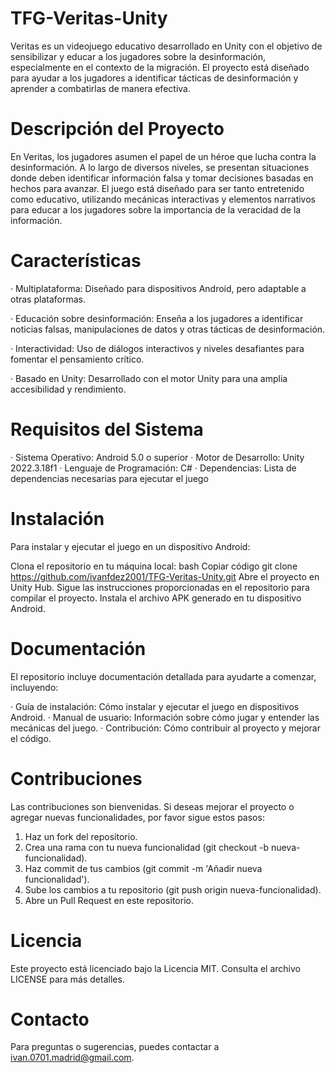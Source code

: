 # TFG-Veritas-Unity

Veritas es un videojuego educativo desarrollado en Unity con el objetivo de sensibilizar y educar a los jugadores sobre la desinformación, especialmente en el contexto de la migración. El proyecto está diseñado para ayudar a los jugadores a identificar tácticas de desinformación y aprender a combatirlas de manera efectiva.

# Descripción del Proyecto
En Veritas, los jugadores asumen el papel de un héroe que lucha contra la desinformación. A lo largo de diversos niveles, se presentan situaciones donde deben identificar información falsa y tomar decisiones basadas en hechos para avanzar. El juego está diseñado para ser tanto entretenido como educativo, utilizando mecánicas interactivas y elementos narrativos para educar a los jugadores sobre la importancia de la veracidad de la información.

# Características
· Multiplataforma: Diseñado para dispositivos Android, pero adaptable a otras plataformas.

· Educación sobre desinformación: Enseña a los jugadores a identificar noticias falsas, manipulaciones de datos y otras tácticas de desinformación.

· Interactividad: Uso de diálogos interactivos y niveles desafiantes para fomentar el pensamiento crítico.

· Basado en Unity: Desarrollado con el motor Unity para una amplia accesibilidad y rendimiento.
# Requisitos del Sistema
· Sistema Operativo: Android 5.0 o superior
· Motor de Desarrollo: Unity 2022.3.18f1
· Lenguaje de Programación: C#
· Dependencias: Lista de dependencias necesarias para ejecutar el juego
# Instalación
Para instalar y ejecutar el juego en un dispositivo Android:

Clona el repositorio en tu máquina local:
bash
Copiar código
git clone https://github.com/ivanfdez2001/TFG-Veritas-Unity.git
Abre el proyecto en Unity Hub.
Sigue las instrucciones proporcionadas en el repositorio para compilar el proyecto.
Instala el archivo APK generado en tu dispositivo Android.
# Documentación
El repositorio incluye documentación detallada para ayudarte a comenzar, incluyendo:

· Guía de instalación: Cómo instalar y ejecutar el juego en dispositivos Android.
· Manual de usuario: Información sobre cómo jugar y entender las mecánicas del juego.
· Contribución: Cómo contribuir al proyecto y mejorar el código.
# Contribuciones
Las contribuciones son bienvenidas. Si deseas mejorar el proyecto o agregar nuevas funcionalidades, por favor sigue estos pasos:

 1. Haz un fork del repositorio.
 2. Crea una rama con tu nueva funcionalidad (git checkout -b nueva-funcionalidad).
 3. Haz commit de tus cambios (git commit -m 'Añadir nueva funcionalidad').
 4. Sube los cambios a tu repositorio (git push origin nueva-funcionalidad).
 5. Abre un Pull Request en este repositorio.
# Licencia
Este proyecto está licenciado bajo la Licencia MIT. Consulta el archivo LICENSE para más detalles.

# Contacto
Para preguntas o sugerencias, puedes contactar a ivan.0701.madrid@gmail.com.
